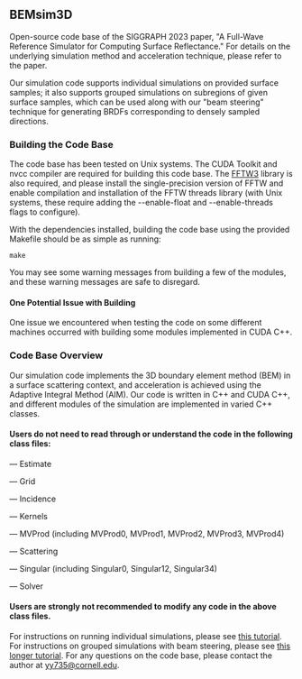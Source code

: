 ## BEMsim3D
Open-source code base of the SIGGRAPH 2023 paper, "A Full-Wave Reference Simulator for Computing Surface Reflectance." For details on the underlying simulation method and acceleration technique, please refer to the paper.

Our simulation code supports individual simulations on provided surface samples; it also supports grouped simulations on subregions of given surface samples, which can be used along with our "beam steering" technique for generating BRDFs corresponding to densely sampled directions.

### Building the Code Base
The code base has been tested on Unix systems. The CUDA Toolkit and nvcc compiler are required for building this code base. The [FFTW3](https://www.fftw.org) library is also required, and please install the single-precision version of FFTW and enable compilation and installation of the FFTW threads library (with Unix systems, these require adding the --enable-float and --enable-threads flags to configure).

With the dependencies installed, building the code base using the provided Makefile should be as simple as running:
```
make
```
You may see some warning messages from building a few of the modules, and these warning messages are safe to disregard.

#### One Potential Issue with Building
One issue we encountered when testing the code on some different machines occurred with building some modules implemented in CUDA C++.

### Code Base Overview
Our simulation code implements the 3D boundary element method (BEM) in a surface scattering context, and acceleration is achieved using the Adaptive Integral Method (AIM). Our code is written in C++ and CUDA C++, and different modules of the simulation are implemented in varied C++ classes. 

#### Users do not need to read through or understand the code in the following class files:

— Estimate

— Grid

— Incidence

— Kernels

— MVProd (including MVProd0, MVProd1, MVProd2, MVProd3, MVProd4)

— Scattering

— Singular (including Singular0, Singular12, Singular34)

— Solver

#### Users are strongly not recommended to modify any code in the above class files.

For instructions on running individual simulations, please see [this tutorial](https://github.com/blaire9989/BEMsim3D/blob/main/tutorial_individual.md).
For instructions on grouped simulations with beam steering, please see [this longer tutorial](dummy.com).
For any questions on the code base, please contact the author at yy735@cornell.edu.
